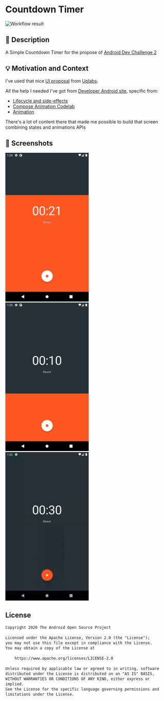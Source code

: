 # Countdown Timer

![Workflow result](https://github.com/andremion/AndroidDevChallenge-Compose-CountdownTimer/workflows/Check/badge.svg)


## :scroll: Description
A Simple Countdown Timer for the propose of [Android Dev Challenge 2](https://android-developers.googleblog.com/2021/03/android-dev-challenge-2.html)


## :bulb: Motivation and Context
I've used that nice [UI proposal](https://www.uplabs.com/posts/daily-ui-14-countdown-timer) from [Uplabs](https://www.uplabs.com/). 

All the help I needed I've got from [Developer Android site](https://developer.android.com), specific from:
- [Lifecycle and side-effects](https://developer.android.com/jetpack/compose/lifecycle)
- [Compose Animation Codelab](https://developer.android.com/codelabs/jetpack-compose-animation)
- [Animation](https://developer.android.com/jetpack/compose/animation)

There's a lot of content there that made me possible to build that screen combining states and animations APIs

## :camera_flash: Screenshots
<img src="/results/screenshot_1.png" width="260">&emsp;<img src="/results/screenshot_2.png" width="260">&emsp;<img src="/results/video.gif" width="260">

## License
```
Copyright 2020 The Android Open Source Project

Licensed under the Apache License, Version 2.0 (the "License");
you may not use this file except in compliance with the License.
You may obtain a copy of the License at

    https://www.apache.org/licenses/LICENSE-2.0

Unless required by applicable law or agreed to in writing, software
distributed under the License is distributed on an "AS IS" BASIS,
WITHOUT WARRANTIES OR CONDITIONS OF ANY KIND, either express or implied.
See the License for the specific language governing permissions and
limitations under the License.
```
